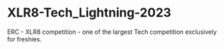 # XLR8-Tech_Lightning-2023
ERC - XLR8 competition - one of the largest Tech competition exclusively for freshies.
